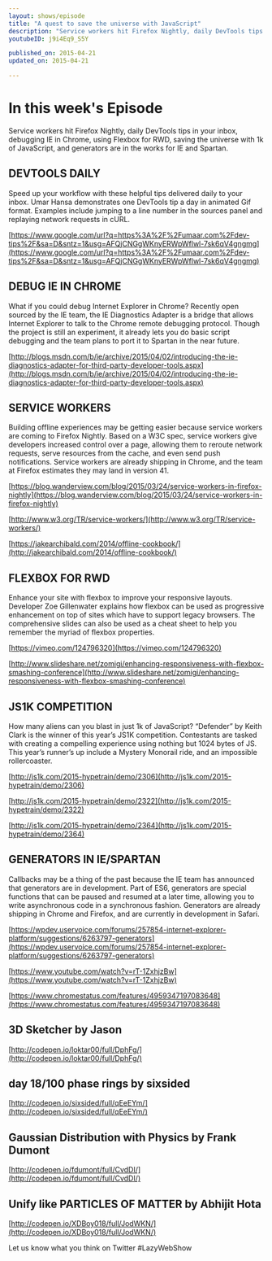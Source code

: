 ```yaml
---
layout: shows/episode
title: "A quest to save the universe with JavaScript"
description: "Service workers hit Firefox Nightly, daily DevTools tips in your inbox, debugging IE in Chrome, using Flexbox for RWD, saving the universe with 1k of JavaScript, and generators are in the works for IE and Spartan."
youtubeID: j9i4Eq9_S5Y

published_on: 2015-04-21
updated_on: 2015-04-21

---
```


# In this week's Episode

Service workers hit Firefox Nightly, daily DevTools tips in your inbox, debugging IE in Chrome, using Flexbox for RWD, saving the universe with 1k of JavaScript, and generators are in the works for IE and Spartan.

## DEVTOOLS DAILY

Speed up your workflow with these helpful tips delivered daily to your inbox. Umar Hansa demonstrates one DevTools tip a day in animated Gif format. Examples include jumping to a line number in the sources panel and replaying network requests in cURL.

[https://www.google.com/url?q=https%3A%2F%2Fumaar.com%2Fdev-tips%2F&sa=D&sntz=1&usg=AFQjCNGgWKnyERWpWflwl-7sk6qV4gngmg](https://www.google.com/url?q=https%3A%2F%2Fumaar.com%2Fdev-tips%2F&sa=D&sntz=1&usg=AFQjCNGgWKnyERWpWflwl-7sk6qV4gngmg)

## DEBUG IE IN CHROME

What if you could debug Internet Explorer in Chrome? Recently open sourced by the IE team, the IE Diagnostics Adapter is a bridge that allows Internet Explorer to talk to the Chrome remote debugging protocol. Though the project is still an experiment, it already lets you do basic script debugging and the team plans to port it to Spartan in the near future.

[http://blogs.msdn.com/b/ie/archive/2015/04/02/introducing-the-ie-diagnostics-adapter-for-third-party-developer-tools.aspx](http://blogs.msdn.com/b/ie/archive/2015/04/02/introducing-the-ie-diagnostics-adapter-for-third-party-developer-tools.aspx)

## SERVICE WORKERS

Building offline experiences may be getting easier because service workers are coming to Firefox Nightly. Based on a W3C spec, service workers give developers increased control over a page, allowing them to reroute network requests, serve resources from the cache, and even send push notifications. Service workers are already shipping in Chrome, and the team at Firefox estimates they may land in version 41.

[https://blog.wanderview.com/blog/2015/03/24/service-workers-in-firefox-nightly](https://blog.wanderview.com/blog/2015/03/24/service-workers-in-firefox-nightly)

[http://www.w3.org/TR/service-workers/](http://www.w3.org/TR/service-workers/)

[https://jakearchibald.com/2014/offline-cookbook/](http://jakearchibald.com/2014/offline-cookbook/)

## FLEXBOX FOR RWD

Enhance your site with flexbox to improve your responsive layouts. Developer Zoe Gillenwater explains how flexbox can be used as progressive enhancement on top of sites which have to support legacy browsers. The comprehensive slides can also be used as a cheat sheet to help you remember the myriad of flexbox properties.

[https://vimeo.com/124796320](https://vimeo.com/124796320)

[http://www.slideshare.net/zomigi/enhancing-responsiveness-with-flexbox-smashing-conference](http://www.slideshare.net/zomigi/enhancing-responsiveness-with-flexbox-smashing-conference)

## JS1K COMPETITION

How many aliens can you blast in just 1k of JavaScript? “Defender” by Keith Clark is the winner of this year’s JS1K competition. Contestants are tasked with creating a compelling experience using nothing but 1024 bytes of JS. This year’s runner’s up include a Mystery Monorail ride, and an impossible rollercoaster.

[http://js1k.com/2015-hypetrain/demo/2306](http://js1k.com/2015-hypetrain/demo/2306)

[http://js1k.com/2015-hypetrain/demo/2322](http://js1k.com/2015-hypetrain/demo/2322)

[http://js1k.com/2015-hypetrain/demo/2364](http://js1k.com/2015-hypetrain/demo/2364)

## GENERATORS IN IE/SPARTAN

Callbacks may be a thing of the past because the IE team has announced that generators are in development. Part of ES6, generators are special functions that can be paused and resumed at a later time, allowing you to write asynchronous code in a synchronous fashion. Generators are already shipping in Chrome and Firefox, and are currently in development in Safari.

[https://wpdev.uservoice.com/forums/257854-internet-explorer-platform/suggestions/6263797-generators](https://wpdev.uservoice.com/forums/257854-internet-explorer-platform/suggestions/6263797-generators)

[https://www.youtube.com/watch?v=rT-1ZxhjzBw](https://www.youtube.com/watch?v=rT-1ZxhjzBw)

[https://www.chromestatus.com/features/4959347197083648](https://www.chromestatus.com/features/4959347197083648)

## 3D Sketcher by Jason

[http://codepen.io/loktar00/full/DphFg/](http://codepen.io/loktar00/full/DphFg/)

## day 18/100 phase rings by sixsided

[http://codepen.io/sixsided/full/qEeEYm/](http://codepen.io/sixsided/full/qEeEYm/)

## Gaussian Distribution with Physics by Frank Dumont

[http://codepen.io/fdumont/full/CvdDI/](http://codepen.io/fdumont/full/CvdDI/)

## Unify like PARTICLES OF MATTER by Abhijit Hota

[http://codepen.io/XDBoy018/full/JodWKN/](http://codepen.io/XDBoy018/full/JodWKN/)

Let us know what you think on Twitter #LazyWebShow
